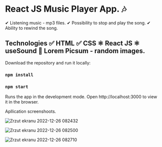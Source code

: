 # React JS Music Player App. 🎶

✔ Listening music - mp3 files. 
✔ Possibility to stop and play the song.
✔ Ability to rewind the song.


## Technologies ✅ HTML ✅ CSS ⚛ React JS ⚛ useSound 🔄 Lorem Picsum - random images.

Download the repository and run it locally:

### `npm install`

### `npm start`

Runs the app in the development mode.
Open http://localhost:3000 to view it in the browser.


Apllication screenshoots.

![Zrzut ekranu 2022-12-26 082432](https://user-images.githubusercontent.com/92208474/209518456-bd5281c2-fb6f-4fd0-8ef2-d026da7c7d6d.jpg)


![Zrzut ekranu 2022-12-26 082500](https://user-images.githubusercontent.com/92208474/209518471-b514ab5e-9878-44b4-ab1d-40c026ff9723.jpg)


![Zrzut ekranu 2022-12-26 082710](https://user-images.githubusercontent.com/92208474/209518482-6f1b7d5a-eecb-4e22-896f-b826a5818dae.jpg)
